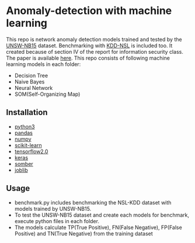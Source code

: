# Anomaly-detection with machine learning
This repo is network anomaly detection models trained and tested by the [UNSW-NB15](https://www.unsw.adfa.edu.au/unsw-canberra-cyber/cybersecurity/ADFA-NB15-Datasets/) dataset. Benchmarking with [KDD-NSL](https://www.unb.ca/cic/datasets/nsl.html) is included too.
It created because of section IV of the report for information security class. The paper is available [here](https://www.overleaf.com/read/bvcffqqhdkfr). This repo consists of following machine learning models in each folder: 

* Decision Tree
* Naive Bayes 
* Neural Network
* SOM(Self-Organizing Map)

## Installation 

* [python3](https://www.python.org/downloads/release) 
* [pandas](https://pypi.org/project/pandas/) 
* [numpy](https://pypi.org/project/numpy/) 
* [scikit-learn](https://pypi.org/project/scikit-learn/)
* [tensorflow2.0](https://pypi.org/project/tensorflow/) 
* [keras](https://pypi.org/project/Keras/) 
* [somber](https://github.com/stephantul/somber) 
* [joblib](https://joblib.readthedocs.io/en/latest/)

## Usage 

* benchmark.py includes benchmarking the NSL-KDD dataset with models trained by UNSW-NB15.
* To test the UNSW-NB15 dataset and create each models for benchmark, execute python files in each folder.  
* The models calculate TP(True Positive), FN(False Negative), FP(False Positive) and TN(True Negative) from the training dataset




 
